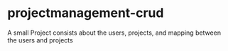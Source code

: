 # projectmanagement-crud
A small Project consists about the users, projects, and mapping between the users and projects
